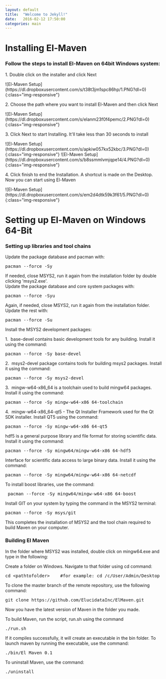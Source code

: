 ```yaml
---
layout: default
title:  "Welcome to Jekyll!"
date:   2016-02-12 17:50:00
categories: main
---
```

<h1>Installing El-Maven</h1>
<h3>Follow the steps to install El-Maven on 64bit Windows system:</h3>
<p>1. Double click on the installer and click Next</p>
![El-Maven Setup](https://dl.dropboxusercontent.com/s/t38t3jm1spc86hp/1.PNG?dl=0){:class="img-responsive"}
<p>2. Choose the path where you want to install El-Maven and then click Next</p>
![El-Maven Setup](https://dl.dropboxusercontent.com/s/elanm23f0f4pemc/2.PNG?dl=0){:class="img-responsive"}
<p>3. Click Next to start Installing. It'll take less than 30 seconds to install</p>
![El-Maven Setup](https://dl.dropboxusercontent.com/s/apkiw057kx52kbc/3.PNG?dl=0){:class="img-responsive"}
![El-Maven Setup](https://dl.dropboxusercontent.com/s/b8ssmmlvmjqpe14/4.PNG?dl=0){:class="img-responsive"}
<p>4. Click finish to end the Installation. A shortcut is made on the Desktop. Now you can start using El-Maven</p>
![El-Maven Setup](https://dl.dropboxusercontent.com/s/em2d4dtk59k3f61/5.PNG?dl=0){:class="img-responsive"}
<h1>Setting up El-Maven on Windows 64-Bit</h1>
<h3>Setting up libraries and tool chains</h3>
<p>Update the package database and pacman with:<pre>pacman --force -Sy</pre></p>
<p>If needed, close MSYS2, run it again from the installation folder by double clicking 'msys2.exe'. </br>Update the package database and core system packages with:
<pre>pacman --force -Syu</pre></p>
<p>
    Again, if needed, close MSYS2, run it again from the installation folder. Update the rest with:
<pre>pacman --force -Su</pre>
</p>
<p>
    Install the MSYS2 development packages:
</p>
<p>
    1. &nbsp;base-devel contains basic development tools for any building. Install it using the command:
<pre>pacman --force -Sy base-devel</pre>
</p>
<p>
    2. &nbsp;msys2-devel package contains tools for building msys2 packages. Install it using the command:
<pre>pacman --force -Sy msys2-devel</pre>
</p>
<p>
    3. &nbsp;mingw-w64-x86_64 is a toolchain used to build mingw64 packages. Install it using the command:
<pre>pacman --force -Sy mingw-w64-x86_64-toolchain</pre>
</p>
<p>
    4. &nbsp;mingw-w64-x86_64-qt5 - The Qt Installer Framework used for the Qt SDK installer. Install QT5 using the command:
<pre>pacman --force -Sy mingw-w64-x86_64-qt5</pre>
</p>
<p>
    hdf5 is a general purpose library and file format for storing scientific data. Install it using the command:
<pre>pacman --force -Sy mingw64/mingw-w64-x86_64-hdf5</pre>
</p>
<p>
    Interface for scientific data access to large binary data. Install it using the command:
<pre>pacman --force -Sy mingw64/mingw-w64-x86_64-netcdf</pre>
</p>
<p>
    To install boost libraries, use the command:
<pre> pacman --force -Sy mingw64/mingw-w64-x86_64-boost</pre>
</p>
<p>
    Install GIT on your system by typing the command in the MSYS2 terminal:
<pre>pacman --force -Sy msys/git</pre>
</p>
<p>
    This completes the installation of MSYS2 and the tool chain required to build Maven on your computer.
</p>
<h3>Building El Maven</h3>
<p>In the folder where MSYS2 was installed, double click on mingw64.exe and type in the following:</p>
<p>Create a folder on Windows. Navigate to that folder using cd command:</p>
<p><pre>cd &#60;pathtofolder&#62;    #for example: cd /c/User/Admin/Desktop</pre>
</p>

<p>To clone the master branch of the remote repository, use the following command: </p>
<p><pre>git clone https://github.com/ElucidataInc/ElMaven.git</pre></p>

<p>Now you have the latest version of Maven in the folder you made.</p>
<p>To build Maven, run the script, run.sh using the command</p>
<pre>./run.sh</pre>

<p>If it compiles successfully, it will create an executable in the bin folder. To launch maven by running the executable, use the command:
</p>
<pre>./bin/El_Maven_0.1</pre>

<p>To uninstall Maven, use the command:</p>
<pre>./uninstall</pre>
